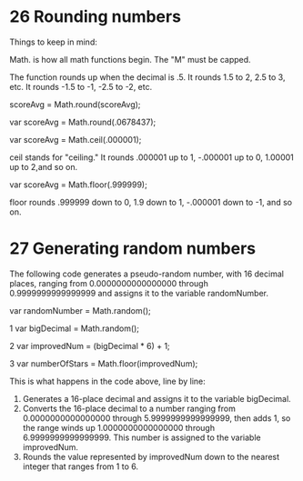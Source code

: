# 26 Rounding numbers
Things to keep in mind:

Math. is how all math functions begin. The "M" must be capped.

The function rounds up when the decimal is .5. It rounds 1.5 to 2, 2.5 to 3, etc. It rounds -1.5 to -1, -2.5 to -2, etc.

scoreAvg = Math.round(scoreAvg);

var scoreAvg = Math.round(.0678437);

var scoreAvg = Math.ceil(.000001);

ceil stands for "ceiling." It rounds .000001 up to 1, -.000001 up to 0, 1.00001 up to 2,and so on.

var scoreAvg = Math.floor(.999999);

floor rounds .999999 down to 0, 1.9 down to 1, -.000001 down to -1, and so on.

# 27 Generating random numbers

The following code generates a pseudo-random number, with 16 decimal places, ranging from 0.0000000000000000 through 0.9999999999999999 and assigns it to the variable
randomNumber.

var randomNumber = Math.random();

1 var bigDecimal = Math.random();

2 var improvedNum = (bigDecimal * 6) + 1;

3 var numberOfStars = Math.floor(improvedNum);

This is what happens in the code above, line by line:
1. Generates a 16-place decimal and assigns it to the variable bigDecimal.
2. Converts the 16-place decimal to a number ranging from 0.0000000000000000 through
5.9999999999999999, then adds 1, so the range winds up 1.0000000000000000 through
6.9999999999999999. This number is assigned to the variable improvedNum.
3. Rounds the value represented by improvedNum down to the nearest integer that ranges from 1 to 6.
